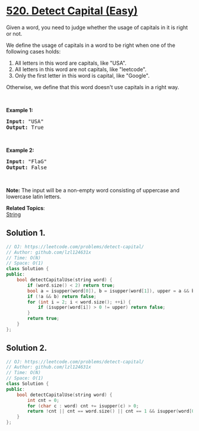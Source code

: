 # [520. Detect Capital (Easy)](https://leetcode.com/problems/detect-capital/)

<p>Given a word, you need to judge whether the usage of capitals in it is right or not.</p>

<p>We define the usage of capitals in a word to be right when one of the following cases holds:</p>

<ol>
	<li>All letters in this word are capitals, like "USA".</li>
	<li>All letters in this word are not capitals, like "leetcode".</li>
	<li>Only the first letter in this word is capital, like "Google".</li>
</ol>
Otherwise, we define that this word doesn't use capitals in a right way.

<p>&nbsp;</p>

<p><b>Example 1:</b></p>

<pre><b>Input:</b> "USA"
<b>Output:</b> True
</pre>

<p>&nbsp;</p>

<p><b>Example 2:</b></p>

<pre><b>Input:</b> "FlaG"
<b>Output:</b> False
</pre>

<p>&nbsp;</p>

<p><b>Note:</b> The input will be a non-empty word consisting of uppercase and lowercase latin letters.</p>


**Related Topics**:  
[String](https://leetcode.com/tag/string/)

## Solution 1.

```cpp
// OJ: https://leetcode.com/problems/detect-capital/
// Author: github.com/lzl124631x
// Time: O(N)
// Space: O(1)
class Solution {
public:
    bool detectCapitalUse(string word) {
        if (word.size() < 2) return true;
        bool a = isupper(word[0]), b = isupper(word[1]), upper = a && b;
        if (!a && b) return false;
        for (int i = 2; i < word.size(); ++i) {
            if (isupper(word[i]) > 0 != upper) return false;
        }
        return true;
    }
};
```

## Solution 2.

```cpp
// OJ: https://leetcode.com/problems/detect-capital/
// Author: github.com/lzl124631x
// Time: O(N)
// Space: O(1)
class Solution {
public:
    bool detectCapitalUse(string word) {
        int cnt = 0;
        for (char c : word) cnt += isupper(c) > 0;
        return !cnt || cnt == word.size() || cnt == 1 && isupper(word[0]);
    }
};
```